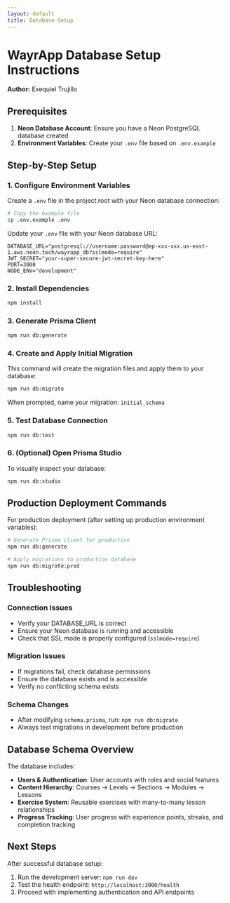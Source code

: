 ```yaml
---
layout: default
title: Database Setup
---
```


# WayrApp Database Setup Instructions

**Author:** Exequiel Trujillo

## Prerequisites

1. **Neon Database Account**: Ensure you have a Neon PostgreSQL database created
2. **Environment Variables**: Create your `.env` file based on `.env.example`

## Step-by-Step Setup

### 1. Configure Environment Variables

Create a `.env` file in the project root with your Neon database connection:

```bash
# Copy the example file
cp .env.example .env
```

Update your `.env` file with your Neon database URL:
```env
DATABASE_URL="postgresql://username:password@ep-xxx-xxx.us-east-1.aws.neon.tech/wayrapp_db?sslmode=require"
JWT_SECRET="your-super-secure-jwt-secret-key-here"
PORT=3000
NODE_ENV="development"
```

### 2. Install Dependencies

```bash
npm install
```

### 3. Generate Prisma Client

```bash
npm run db:generate
```

### 4. Create and Apply Initial Migration

This command will create the migration files and apply them to your database:

```bash
npm run db:migrate
```

When prompted, name your migration: `initial_schema`

### 5. Test Database Connection

```bash
npm run db:test
```

### 6. (Optional) Open Prisma Studio

To visually inspect your database:

```bash
npm run db:studio
```

## Production Deployment Commands

For production deployment (after setting up production environment variables):

```bash
# Generate Prisma client for production
npm run db:generate

# Apply migrations to production database
npm run db:migrate:prod
```

## Troubleshooting

### Connection Issues
- Verify your DATABASE_URL is correct
- Ensure your Neon database is running and accessible
- Check that SSL mode is properly configured (`sslmode=require`)

### Migration Issues
- If migrations fail, check database permissions
- Ensure the database exists and is accessible
- Verify no conflicting schema exists

### Schema Changes
- After modifying `schema.prisma`, run: `npm run db:migrate`
- Always test migrations in development before production

## Database Schema Overview

The database includes:
- **Users & Authentication**: User accounts with roles and social features
- **Content Hierarchy**: Courses → Levels → Sections → Modules → Lessons
- **Exercise System**: Reusable exercises with many-to-many lesson relationships
- **Progress Tracking**: User progress with experience points, streaks, and completion tracking

## Next Steps

After successful database setup:
1. Run the development server: `npm run dev`
2. Test the health endpoint: `http://localhost:3000/health`
3. Proceed with implementing authentication and API endpoints
